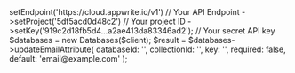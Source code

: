 <?php

use Appwrite\Client;
use Appwrite\Services\Databases;

$client = (new Client())
    ->setEndpoint('https://cloud.appwrite.io/v1') // Your API Endpoint
    ->setProject('5df5acd0d48c2') // Your project ID
    ->setKey('919c2d18fb5d4...a2ae413da83346ad2'); // Your secret API key

$databases = new Databases($client);

$result = $databases->updateEmailAttribute(
    databaseId: '<DATABASE_ID>',
    collectionId: '<COLLECTION_ID>',
    key: '',
    required: false,
    default: 'email@example.com'
);